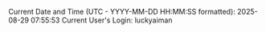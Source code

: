 Current Date and Time (UTC - YYYY-MM-DD HH:MM:SS formatted): 2025-08-29 07:55:53
Current User's Login: luckyaiman
